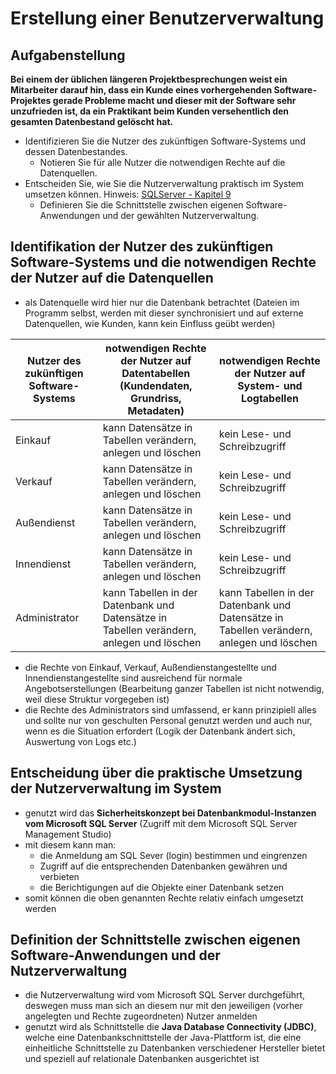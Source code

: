 # Erstellung einer Benutzerverwaltung

## Aufgabenstellung

**Bei einem der üblichen längeren Projektbesprechungen weist ein Mitarbeiter darauf hin, dass ein Kunde eines vorhergehenden Software-Projektes gerade Probleme macht und dieser mit der Software sehr unzufrieden ist, da ein Praktikant beim Kunden versehentlich den gesamten Datenbestand gelöscht hat.**

* Identifizieren Sie die Nutzer des zukünftigen Software-Systems und dessen Datenbestandes.
    * Notieren Sie für alle Nutzer die notwendigen Rechte auf die Datenquellen.
* Entscheiden Sie, wie Sie die Nutzerverwaltung praktisch im System umsetzen können. Hinweis: [SQLServer - Kapitel 9](legal/pdfs/sql_server_2012_kapitel_9.pdf)
    * Definieren Sie die Schnittstelle zwischen eigenen Software-Anwendungen und der gewählten Nutzerverwaltung.

## Identifikation der Nutzer des zukünftigen Software-Systems und die notwendigen Rechte der Nutzer auf die Datenquellen

* als Datenquelle wird hier nur die Datenbank betrachtet (Dateien im Programm selbst, werden mit dieser synchronisiert und auf externe Datenquellen, wie Kunden, kann kein Einfluss geübt werden)

|Nutzer des zukünftigen Software-Systems|notwendigen Rechte der Nutzer auf Datentabellen (Kundendaten, Grundriss, Metadaten)|notwendigen Rechte der Nutzer auf System- und Logtabellen|
|---------------------------------------|-----------------------------------------------------------------------------------|---------------------------------------------------------|
|Einkauf                                |kann Datensätze in Tabellen verändern, anlegen und löschen                         |kein Lese- und Schreibzugriff                            |
|Verkauf                                |kann Datensätze in Tabellen verändern, anlegen und löschen                         |kein Lese- und Schreibzugriff                            |
|Außendienst                            |kann Datensätze in Tabellen verändern, anlegen und löschen                         |kein Lese- und Schreibzugriff                            |
|Innendienst                            |kann Datensätze in Tabellen verändern, anlegen und löschen                         |kein Lese- und Schreibzugriff                            |
|Administrator                          |kann Tabellen in der Datenbank und Datensätze in Tabellen verändern, anlegen und löschen|kann Tabellen in der Datenbank und Datensätze in Tabellen verändern, anlegen und löschen|

* die Rechte von Einkauf, Verkauf, Außendienstangestellte und Innendienstangestellte sind ausreichend für normale Angebotserstellungen (Bearbeitung ganzer Tabellen ist nicht notwendig, weil diese Struktur vorgegeben ist)
* die Rechte des Administrators sind umfassend, er kann prinzipiell alles und sollte nur von geschulten Personal genutzt werden und auch nur, wenn es die Situation erfordert (Logik der Datenbank ändert sich, Auswertung von Logs etc.)

## Entscheidung über die praktische Umsetzung der Nutzerverwaltung im System

* genutzt wird das **Sicherheitskonzept bei Datenbankmodul-Instanzen vom Microsoft SQL Server** (Zugriff mit dem Microsoft SQL Server Management Studio)
* mit diesem kann man:
    * die Anmeldung am SQL Sever (login) bestimmen und eingrenzen
    * Zugriff auf die entsprechenden Datenbanken gewähren und verbieten
    * die Berichtigungen auf die Objekte einer Datenbank setzen
* somit können die oben genannten Rechte relativ einfach umgesetzt werden

## Definition der Schnittstelle zwischen eigenen Software-Anwendungen und der Nutzerverwaltung

* die Nutzerverwaltung wird vom Microsoft SQL Server durchgeführt, deswegen muss man sich an diesem nur mit den jeweiligen (vorher angelegten und Rechte zugeordneten) Nutzer anmelden
* genutzt wird als Schnittstelle die **Java Database Connectivity (JDBC)**, welche eine Datenbankschnittstelle der Java-Plattform ist, die eine einheitliche Schnittstelle zu Datenbanken verschiedener Hersteller bietet und speziell auf relationale Datenbanken ausgerichtet ist